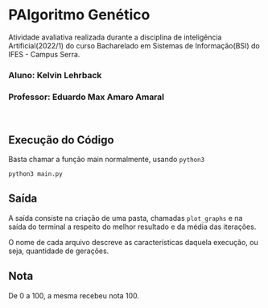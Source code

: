 # PAlgoritmo Genético
Atividade avaliativa realizada durante a disciplina de inteligência Artificial(2022/1) do curso Bacharelado em Sistemas de Informação(BSI) do IFES - Campus Serra.

### Aluno: Kelvin Lehrback
### Professor: Eduardo Max Amaro Amaral

<br>

## Execução do Código

Basta chamar a função main normalmente, usando ```python3```

```
python3 main.py
```

## Saída
A saída consiste na criação de uma pasta, chamadas ```plot_graphs``` e na saída do terminal a respeito do melhor resultado e da média das iterações.

O nome de cada arquivo descreve as características daquela execução, ou seja, quantidade de gerações.

## Nota
De 0 a 100, a mesma recebeu nota 100.
